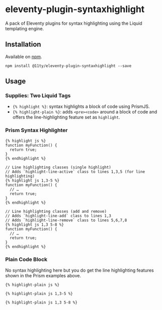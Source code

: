 # eleventy-plugin-syntaxhighlight

A pack of Eleventy plugins for syntax highlighting using the Liquid templating engine.

## Installation

Available on [npm](https://www.npmjs.com/package/@11ty/eleventy-plugin-syntaxhighlight).

```
npm install @11ty/eleventy-plugin-syntaxhighlight --save
```

## Usage

### Supplies: Two Liquid Tags

* `{% highlight %}`: syntax highlights a block of code using PrismJS.
* `{% highlight-plain %}`: adds `<pre><code>` around a block of code and offers the line-highlighting feature set as `highlight`.

### Prism Syntax Highlighter

```
{% highlight js %}
function myFunction() {
  return true;
}
{% endhighlight %}
```

```
// Line highlighting classes (single highlight)
// Adds `highlight-line-active` class to lines 1,3,5 (for line highlighting)
{% highlight js 1,3-5 %}
function myFunction() {
  // …
  return true;
}
{% endhighlight %}
```

```
// Line highlighting classes (add and remove)
// Adds `highlight-line-add` class to lines 1,3
// Adds `highlight-line-remove` class to lines 5,6,7,8
{% highlight js 1,3 5-8 %}
function myFunction() {
  // …
  return true;
}
{% endhighlight %}
```

### Plain Code Block

No syntax highlighting here but you do get the line highlighting features shown in the Prism examples above.

```
{% highlight-plain js %}
```

```
{% highlight-plain js 1,3-5 %}
```

```
{% highlight-plain js 1,3 5-8 %}
```
